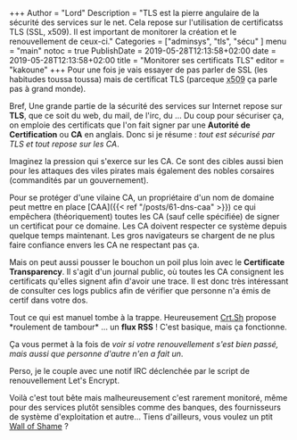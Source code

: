 +++
Author = "Lord"
Description = "TLS est la pierre angulaire de la sécurité des services sur le net. Cela repose sur l'utilisation de certificatss TLS (SSL, x509). Il est important de monitorer la création et le renouvellement de ceux-ci."
Categories = ["adminsys", "tls", "sécu" ]
menu = "main"
notoc = true
PublishDate = 2019-05-28T12:13:58+02:00
date = 2019-05-28T12:13:58+02:00
title = "Monitorer ses certificats TLS"
editor = "kakoune"
+++
Pour une fois je vais essayer de pas parler de SSL (les habitudes toussa toussa) mais de certificat TLS (parceque <abbr title="sisi c'est le vrai nom !">x509</abbr> ça parle pas à grand monde).

Bref, Une grande partie de la sécurité des services sur Internet repose sur **TLS**, que ce soit du web, du mail, de l'irc, du …
Du coup pour sécuriser ça, on emploie des certificats que l'on fait signer par une **Autorité de Certification** ou **CA** en anglais.
Donc si je résume : *tout est sécurisé par TLS et tout repose sur les CA*.

Imaginez la pression qui s'exerce sur les CA.
Ce sont des cibles aussi bien pour les attaques des viles pirates mais également des nobles corsaires (commandités par un gouvernement).

Pour se protéger d'une vilaine CA, un propriétaire d'un nom de domaine peut mettre en place [CAA]({{< ref "/posts/61-dns-caa" >}}) ce qui empêchera (théoriquement) toutes les CA (sauf celle spécifiée) de signer un certificat pour ce domaine.
Les CA doivent respecter ce système depuis quelque temps maintenant.
Les gros navigateurs se chargent de ne plus faire confiance envers les CA ne respectant pas ça.

Mais on peut aussi pousser le bouchon un poil plus loin avec le **Certificate Transparency**.
Il s'agit d'un journal public, où toutes les CA consignent les certificats qu'elles signent afin d'avoir une trace.
Il est donc très intéressant de consulter ces logs publics afin de vérifier que personne n'a émis de certif dans votre dos.

Tout ce qui est manuel tombe à la trappe.
Heureusement [Crt.Sh](https://crt.sh) propose \*roulement de tambour\* … un **flux RSS** !
C'est basique, mais ça fonctionne.

Ça vous permet à la fois de *voir si votre renouvellement s'est bien passé, mais aussi que personne d'autre n'en a fait un*.

Perso, je le couple avec une notif IRC déclenchée par le script de renouvellement Let's Encrypt.

Voilà c'est tout bête mais malheureusement c'est rarement monitoré, même pour des services plutôt sensibles comme des banques, des fournisseurs de système d'exploitation et autre…
Tiens d'ailleurs, vous voulez un ptit [Wall of Shame](https://imirhil.fr/tls/) ?
